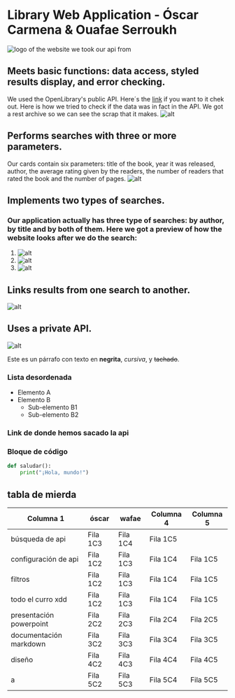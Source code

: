 ﻿# Library Web Application - Óscar Carmena & Ouafae Serroukh

![logo of the website we took our api from](https://openlibrary.org/static/images/openlibrary-logo-tighter.svg)

## Meets basic functions: data access, styled results display, and error checking.
We used the OpenLibrary's public API. Here´s the [link](https://openlibrary.org/developers/api) if you want to it chek out.
Here is how we tried to check if the data was in fact in the API. We got a rest archive so we can see the scrap that it makes. 
![alt](https://github.com/oscarcmn/P6.1-OpenLibrary/blob/main/src/img-screenshots/data_access.png)


## Performs searches with three or more parameters.
Our cards contain six parameters: title of the book, year it was released, author, the average rating given by the readers, the number of readers that rated the book and the number of pages. 
![alt](https://github.com/oscarcmn/P6.1-OpenLibrary/blob/main/src/img-screenshots/three-parameters.png)

## Implements two types of searches.
### Our application actually has three type of searches: by author, by title and by both of them. Here we got a preview of how the website looks after we do the search:

1. ![alt](https://github.com/oscarcmn/P6.1-OpenLibrary/blob/main/src/img-screenshots/2typesofsearches_title.png)
2. ![alt](https://github.com/oscarcmn/P6.1-OpenLibrary/blob/main/src/img-screenshots/2typesofsearches_author.png)
3. ![alt](https://github.com/oscarcmn/P6.1-OpenLibrary/blob/main/src/img-screenshots/2typesofsearches_all.png)



## Links results from one search to another.
![alt]()
## Uses a private API.
![alt](https://github.com/oscarcmn/P6.1-OpenLibrary/blob/main/src/img-screenshots/private_api_code.png)

Este es un párrafo con texto en **negrita**, *cursiva*, y ~~tachado~~.



### Lista desordenada

- Elemento A
- Elemento B
  - Sub-elemento B1
  - Sub-elemento B2

### Link de donde hemos sacado la api





### Bloque de código

```python
def saludar():
    print("¡Hola, mundo!")
````

## tabla de mierda
| Columna 1 | óscar     | wafae | Columna 4 | Columna 5 |
|-----------|-----------|-----------|-----------|-----------|
| búsqueda de api   | Fila 1C3  | Fila 1C4  | Fila 1C5  |
| configuración de api  | Fila 1C2  | Fila 1C3  | Fila 1C4  | Fila 1C5  |
| filtros  | Fila 1C2  | Fila 1C3  | Fila 1C4  | Fila 1C5  |
|  todo el curro xdd | Fila 1C2  | Fila 1C3  | Fila 1C4  | Fila 1C5  |
| presentación powerpoint  | Fila 2C2  | Fila 2C3  | Fila 2C4  | Fila 2C5  |
|  documentación markdown | Fila 3C2  | Fila 3C3  | Fila 3C4  | Fila 3C5  |
|  diseño | Fila 4C2  | Fila 4C3  | Fila 4C4  | Fila 4C5  |
| a  | Fila 5C2  | Fila 5C3  | Fila 5C4  | Fila 5C5  |
